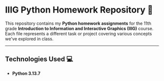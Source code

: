 # IIIG Python Homework Repository :snake:

This repository contains my **Python homework assignments** for the 11th grade **Introduction to Information and Interactive Graphics (IIIG)** course. Each file represents a different task or project covering various concepts we've explored in class.

---

## Technologies Used :computer:
- **Python 3.13.7**

